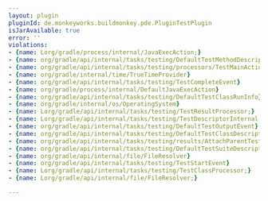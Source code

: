```yaml
---
layout: plugin
pluginId: de.monkeyworks.buildmonkey.pde.PluginTestPlugin
isJarAvailable: true
error: ''
violations:
- {name: Lorg/gradle/process/internal/JavaExecAction;}
- {name: org/gradle/api/internal/tasks/testing/DefaultTestMethodDescriptor}
- {name: org/gradle/api/internal/tasks/testing/processors/TestMainAction}
- {name: org/gradle/internal/time/TrueTimeProvider}
- {name: org/gradle/api/internal/tasks/testing/TestCompleteEvent}
- {name: org/gradle/process/internal/DefaultJavaExecAction}
- {name: org/gradle/api/internal/tasks/testing/DefaultTestClassRunInfo}
- {name: org/gradle/internal/os/OperatingSystem}
- {name: Lorg/gradle/api/internal/tasks/testing/TestResultProcessor;}
- {name: Lorg/gradle/api/internal/tasks/testing/TestDescriptorInternal;}
- {name: org/gradle/api/internal/tasks/testing/DefaultTestOutputEvent}
- {name: org/gradle/api/internal/tasks/testing/DefaultTestClassDescriptor}
- {name: org/gradle/api/internal/tasks/testing/results/AttachParentTestResultProcessor}
- {name: org/gradle/api/internal/tasks/testing/DefaultTestSuiteDescriptor}
- {name: org/gradle/api/internal/file/FileResolver}
- {name: org/gradle/api/internal/tasks/testing/TestStartEvent}
- {name: Lorg/gradle/api/internal/tasks/testing/TestClassProcessor;}
- {name: Lorg/gradle/api/internal/file/FileResolver;}

---
```

